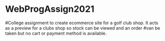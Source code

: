 # WebProgAssign2021
#College assignment to create ecommerce site for a golf club shop. It acts as a preview for a clubs shop so stock can be viewed and an order
#van be taken but no cart or payment method is available.
